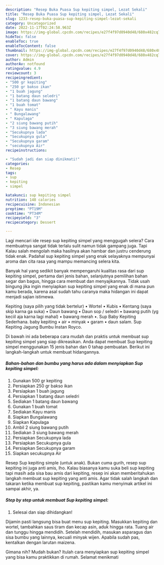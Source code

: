 ```yaml
---
description: "Resep Buka Puasa Sup kepiting simpel, Lezat Sekali"
title: "Resep Buka Puasa Sup kepiting simpel, Lezat Sekali"
slug: 1233-resep-buka-puasa-sup-kepiting-simpel-lezat-sekali
category: Uncategorized
date: 2022-11-17T02:24:58.963Z
image: https://img-global.cpcdn.com/recipes/e27f4f97d0940d48/680x482cq70/sup-kepiting-simpel-foto-resep-utama.jpg
hideToc: false
enableToc: true
enableTocContent: false
thumbnail: https://img-global.cpcdn.com/recipes/e27f4f97d0940d48/680x482cq70/sup-kepiting-simpel-foto-resep-utama.jpg
cover: https://img-global.cpcdn.com/recipes/e27f4f97d0940d48/680x482cq70/sup-kepiting-simpel-foto-resep-utama.jpg
author: Admin
authorAv: notfound
ratingvalue: 4.9
reviewcount: 3
recipeingredient:
- "500 gr kepiting"
- "250 gr bakso ikan"
- "1 buah jagung"
- "1 batang daun seledri"
- "1 batang daun bawang"
- "1 buah tomat"
- " Kayu manis"
- " Bungalawang"
- " Kapulaga"
- "2 siung bawang putih"
- "3 siung bawang merah"
- "Secukupnya lada"
- "Secukupnya gula"
- "Secukupnya garam"
- "secukupnya Air"
recipeinstructions:

- "Sudah jadi dan siap dinikmati!"
categories:
- Resep
tags:
- sup
- kepiting
- simpel

katakunci: sup kepiting simpel 
nutrition: 148 calories
recipecuisine: Indonesian
preptime: "PT19M"
cooktime: "PT34M"
recipeyield: "3"
recipecategory: Dessert

---
```



Lagi mencari ide resep sup kepiting simpel yang menggugah selera? Cara membuatnya sangat tidak terlalu sulit namun tidak gampang juga. Tapi Kalau salah mengolah maka hasilnya akan hambar dan justru cenderung tidak enak. Padahal sup kepiting simpel yang enak selayaknya mempunyai aroma dan cita rasa yang mampu memancing selera kita.


Banyak hal yang sedikit banyak mempengaruhi kualitas rasa dari sup kepiting simpel, pertama dari jenis bahan, selanjutnya pemilihan bahan segar dan bagus, hingga cara membuat dan menyajikannya. Tidak usah bingung jika ingin menyiapkan sup kepiting simpel yang enak di mana pun kamu berada, karena asal sudah tahu caranya maka hidangan ini dapat menjadi sajian istimewa.

Kepiting (saya pilih yang tidak bertelur) • Wortel • Kubis • Kentang (saya skip karna ga suka) • Daun bawang • Daun sop / seledri • bawang putih (yg keciil aja karna lagi mahal) • bawang merah •. Sup Baby Kepiting Sederhana. baby kepiting • air • minyak • garam • daun salam. Sup Kepiting Jagung Bumbu Instan Royco.


Di bawah ini ada beberapa cara mudah dan praktis untuk membuat sup kepiting simpel yang siap dikreasikan. Anda dapat membuat Sup kepiting simpel menggunakan 15 jenis bahan dan 0 tahap pembuatan. Berikut ini langkah-langkah untuk membuat hidangannya.

<!--inarticleads1-->

##### Bahan-bahan dan bumbu yang harus ada dalam menyiapkan Sup kepiting simpel:

1. Gunakan 500 gr kepiting
1. Persiapkan 250 gr bakso ikan
1. Persiapkan 1 buah jagung
1. Persiapkan 1 batang daun seledri
1. Sediakan 1 batang daun bawang
1. Gunakan 1 buah tomat
1. Sediakan  Kayu manis
1. Siapkan  Bungalawang
1. Siapkan  Kapulaga
1. Ambil 2 siung bawang putih
1. Sediakan 3 siung bawang merah
1. Persiapkan Secukupnya lada
1. Persiapkan Secukupnya gula
1. Persiapkan Secukupnya garam
1. Siapkan secukupnya Air


Resep Sup kepiting simple (untuk anak). Bukan cuma gurih, resep sup kepiting ini juga anti amis, lho. Kalau biasanya kamu suka beli sup kepiting tapi masih ada sisa bau amis dari kepiting, resep ini akan memberitahukan langkah membuat sup kepiting yang anti amis. Agar tidak salah langkah dan takaran ketika membuat sup kepiting, pastikan kamu menyimak artikel ini sampai akhir, ya. 

<!--inarticleads2-->

##### Step by step untuk membuat Sup kepiting simpel:


1. Selesai dan siap dihidangkan!

Dijamin pasti langsung bisa buat menu sup kepiting. Masukkan kepiting dan wortel, tambahkan saus tiram dan kecap asin, aduk hingga rata. Tuang air dan tunggu hingga mendidih. Setelah mendidih, masukan asparagus dan sisa bumbu yang lainnya, kecuali minyak wijen. Apabila sudah pas, kentalkan dengan larutan maizena. 

Gimana nih? Mudah bukan? Itulah cara menyiapkan sup kepiting simpel yang bisa kamu praktikkan di rumah. Selamat menikmati
